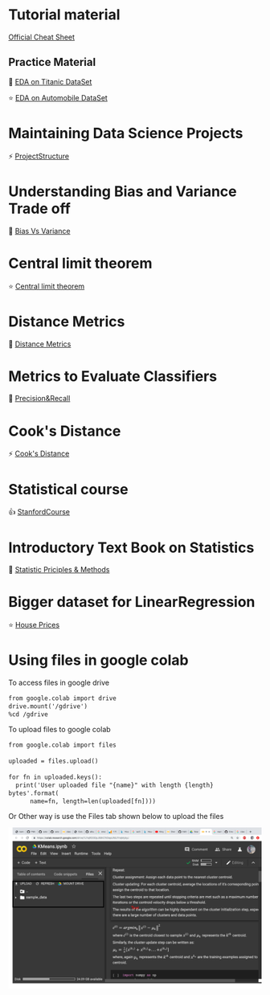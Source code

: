 # Tutorial material

[Official Cheat Sheet](https://github.com/pandas-dev/pandas/blob/master/doc/cheatsheet/Pandas_Cheat_Sheet.pdf)

## Practice Material

:star2: [EDA on Titanic DataSet](https://github.com/TarekDib03/titanic-EDA/blob/master/Titanic%20-%20Project.ipynb)

:star: [EDA on Automobile DataSet](https://github.com/rushabh-mehta/EDA-on-Automobile-Dataset/blob/master/AutomobileEDA.ipynb)

# Maintaining Data Science Projects

:zap: [ProjectStructure](https://drivendata.github.io/cookiecutter-data-science/)

# Understanding Bias and Variance Trade off

:star2: [Bias Vs Variance](http://scott.fortmann-roe.com/docs/BiasVariance.html)

# Central limit theorem

:star: [Central limit theorem](http://demonstrations.wolfram.com/CentralLimitTheoremForTheContinuousUniformDistribution/)

# Distance Metrics

:star2: [Distance Metrics](https://numerics.mathdotnet.com/Distance.html)

# Metrics to Evaluate Classifiers

:star2: [Precision&Recall](https://en.wikipedia.org/wiki/Precision_and_recall)

# Cook's Distance

:zap: [Cook's Distance](https://www.statisticshowto.datasciencecentral.com/cooks-distance/)

# Statistical course

:+1: [StanfordCourse](https://online.stanford.edu/courses/sohs-ystatslearning-statistical-learning-self-paced)

# Introductory Text Book on Statistics

:book: [Statistic Priciples & Methods](Stats-6th-Edition-by-Johnson-and-Bhattacharyya.pdf)

# Bigger dataset for LinearRegression

:star: [House Prices](https://www.kaggle.com/c/house-prices-advanced-regression-techniques/data)

# Using files in google colab

To access files in google drive

```
from google.colab import drive
drive.mount('/gdrive')
%cd /gdrive
```

To upload files to google colab

```
from google.colab import files

uploaded = files.upload()

for fn in uploaded.keys():
  print('User uploaded file "{name}" with length {length} bytes'.format(
      name=fn, length=len(uploaded[fn])))
```

Or Other way is use the Files tab shown below to upload the files

<img src="https://github.com/HarshaVardhanBabu/TutorialMaterial/blob/master/Screenshot%202019-10-11%20at%208.14.32%20AM.png" />
